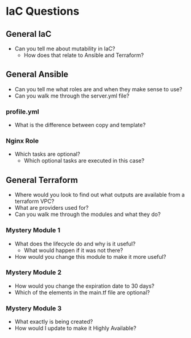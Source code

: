 # IaC Questions

## General IaC

- Can you tell me about mutability in IaC?
  - How does that relate to Ansible and Terraform?

## General Ansible

- Can you tell me what roles are and when they make sense to use?
- Can you walk me through the server.yml file?

### profile.yml

- What is the difference between copy and template?

### Nginx Role

- Which tasks are optional?
  - Which optional tasks are executed in this case?

## General Terraform

- Where would you look to find out what outputs are available from a terraform VPC?
- What are providers used for?
- Can you walk me through the modules and what they do?

### Mystery Module 1

- What does the lifecycle do and why is it useful?
  - What would happen if it was not there?
- How would you change this module to make it more useful?

### Mystery Module 2

- How would you change the expiration date to 30 days?
- Which of the elements in the main.tf file are optional?

### Mystery Module 3

- What exactly is being created?
- How would I update to make it Highly Available?
